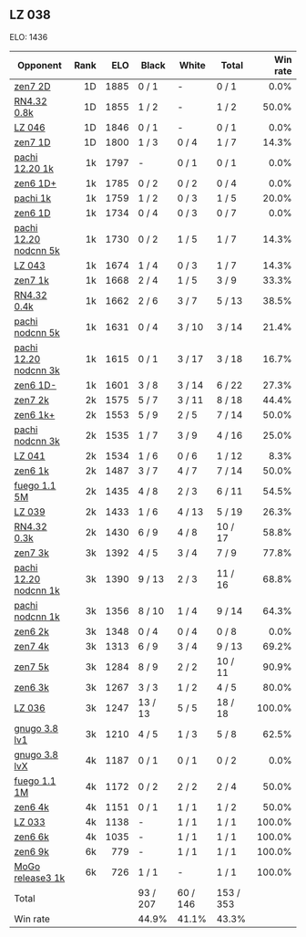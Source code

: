 ## LZ 038 ##

ELO: 1436

Opponent | Rank | ELO | Black | White | Total | Win rate
---------|-----:|----:|-------|-------|-------|-------:
[zen7 2D](zen7%202D.md) | 1D | 1885 | 0 / 1 | - | 0 / 1 | 0.0%
[RN4.32 0.8k](RN4.32%200.8k.md) | 1D | 1855 | 1 / 2 | - | 1 / 2 | 50.0%
[LZ 046](LZ%20046.md) | 1D | 1846 | 0 / 1 | - | 0 / 1 | 0.0%
[zen7 1D](zen7%201D.md) | 1D | 1800 | 1 / 3 | 0 / 4 | 1 / 7 | 14.3%
[pachi 12.20 1k](pachi%2012.20%201k.md) | 1k | 1797 | - | 0 / 1 | 0 / 1 | 0.0%
[zen6 1D+](zen6%201D+.md) | 1k | 1785 | 0 / 2 | 0 / 2 | 0 / 4 | 0.0%
[pachi 1k](pachi%201k.md) | 1k | 1759 | 1 / 2 | 0 / 3 | 1 / 5 | 20.0%
[zen6 1D](zen6%201D.md) | 1k | 1734 | 0 / 4 | 0 / 3 | 0 / 7 | 0.0%
[pachi 12.20 nodcnn 5k](pachi%2012.20%20nodcnn%205k.md) | 1k | 1730 | 0 / 2 | 1 / 5 | 1 / 7 | 14.3%
[LZ 043](LZ%20043.md) | 1k | 1674 | 1 / 4 | 0 / 3 | 1 / 7 | 14.3%
[zen7 1k](zen7%201k.md) | 1k | 1668 | 2 / 4 | 1 / 5 | 3 / 9 | 33.3%
[RN4.32 0.4k](RN4.32%200.4k.md) | 1k | 1662 | 2 / 6 | 3 / 7 | 5 / 13 | 38.5%
[pachi nodcnn 5k](pachi%20nodcnn%205k.md) | 1k | 1631 | 0 / 4 | 3 / 10 | 3 / 14 | 21.4%
[pachi 12.20 nodcnn 3k](pachi%2012.20%20nodcnn%203k.md) | 1k | 1615 | 0 / 1 | 3 / 17 | 3 / 18 | 16.7%
[zen6 1D-](zen6%201D-.md) | 1k | 1601 | 3 / 8 | 3 / 14 | 6 / 22 | 27.3%
[zen7 2k](zen7%202k.md) | 2k | 1575 | 5 / 7 | 3 / 11 | 8 / 18 | 44.4%
[zen6 1k+](zen6%201k+.md) | 2k | 1553 | 5 / 9 | 2 / 5 | 7 / 14 | 50.0%
[pachi nodcnn 3k](pachi%20nodcnn%203k.md) | 2k | 1535 | 1 / 7 | 3 / 9 | 4 / 16 | 25.0%
[LZ 041](LZ%20041.md) | 2k | 1534 | 1 / 6 | 0 / 6 | 1 / 12 | 8.3%
[zen6 1k](zen6%201k.md) | 2k | 1487 | 3 / 7 | 4 / 7 | 7 / 14 | 50.0%
[fuego 1.1 5M](fuego%201.1%205M.md) | 2k | 1435 | 4 / 8 | 2 / 3 | 6 / 11 | 54.5%
[LZ 039](LZ%20039.md) | 2k | 1433 | 1 / 6 | 4 / 13 | 5 / 19 | 26.3%
[RN4.32 0.3k](RN4.32%200.3k.md) | 2k | 1430 | 6 / 9 | 4 / 8 | 10 / 17 | 58.8%
[zen7 3k](zen7%203k.md) | 3k | 1392 | 4 / 5 | 3 / 4 | 7 / 9 | 77.8%
[pachi 12.20 nodcnn 1k](pachi%2012.20%20nodcnn%201k.md) | 3k | 1390 | 9 / 13 | 2 / 3 | 11 / 16 | 68.8%
[pachi nodcnn 1k](pachi%20nodcnn%201k.md) | 3k | 1356 | 8 / 10 | 1 / 4 | 9 / 14 | 64.3%
[zen6 2k](zen6%202k.md) | 3k | 1348 | 0 / 4 | 0 / 4 | 0 / 8 | 0.0%
[zen7 4k](zen7%204k.md) | 3k | 1313 | 6 / 9 | 3 / 4 | 9 / 13 | 69.2%
[zen7 5k](zen7%205k.md) | 3k | 1284 | 8 / 9 | 2 / 2 | 10 / 11 | 90.9%
[zen6 3k](zen6%203k.md) | 3k | 1267 | 3 / 3 | 1 / 2 | 4 / 5 | 80.0%
[LZ 036](LZ%20036.md) | 3k | 1247 | 13 / 13 | 5 / 5 | 18 / 18 | 100.0%
[gnugo 3.8 lv1](gnugo%203.8%20lv1.md) | 3k | 1210 | 4 / 5 | 1 / 3 | 5 / 8 | 62.5%
[gnugo 3.8 lvX](gnugo%203.8%20lvX.md) | 4k | 1187 | 0 / 1 | 0 / 1 | 0 / 2 | 0.0%
[fuego 1.1 1M](fuego%201.1%201M.md) | 4k | 1172 | 0 / 2 | 2 / 2 | 2 / 4 | 50.0%
[zen6 4k](zen6%204k.md) | 4k | 1151 | 0 / 1 | 1 / 1 | 1 / 2 | 50.0%
[LZ 033](LZ%20033.md) | 4k | 1138 | - | 1 / 1 | 1 / 1 | 100.0%
[zen6 6k](zen6%206k.md) | 4k | 1035 | - | 1 / 1 | 1 / 1 | 100.0%
[zen6 9k](zen6%209k.md) | 6k | 779 | - | 1 / 1 | 1 / 1 | 100.0%
[MoGo release3 1k](MoGo%20release3%201k.md) | 6k | 726 | 1 / 1 | - | 1 / 1 | 100.0%
Total | | | 93 / 207 | 60 / 146 | 153 / 353 | 
Win rate| | | 44.9% | 41.1% | 43.3% | 
